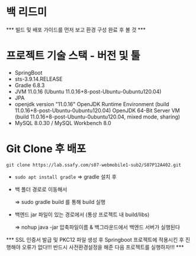 # 백 리드미

*** 빌드 및 배포 가이드를 먼저 보고 환경 구성 완료 후 볼 것 ***

# 프로젝트 기술 스택 - 버전 및 툴

- SpringBoot
- sts-3.9.14.RELEASE
- Gradle 6.8.3
- JVM 11.0.16 (Ubuntu 11.0.16+8-post-Ubuntu-0ubuntu120.04)
- JPA
- openjdk version "11.0.16" 
OpenJDK Runtime Environment (build 11.0.16+8-post-Ubuntu-0ubuntu120.04)
OpenJDK 64-Bit Server VM (build 11.0.16+8-post-Ubuntu-0ubuntu120.04, mixed mode, sharing)
- MySQL 8.0.30 / MySQL Workbench 8.0

# Git Clone 후 배포

`git clone https://lab.ssafy.com/s07-webmobile1-sub2/S07P12A402.git`

- `sudo apt install gradle` ⇒ gradle 설치 후
- 백 폴더 경로로 이동해서
    
    ⇒ sudo gradle build   를 통해 build 실행
    
- 백엔드 jar 파일이 있는 경로에서 (통상 프로젝트 내 build/libs)
    
    ⇒ nohup java -jar 압축파일이름 &      백그라운드에서 백엔드 서버가 실행된다
    

*** SSL 인증서 발급 및 PKC12 파일 생성 후 Springboot 프로젝트에 적용시킨 후 진행해야 오류가 없다!!! 반드시 사전환경설정을 해준 다음 프로젝트를 실행하자!!! ***